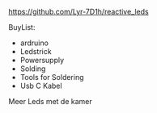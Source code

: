 
https://github.com/Lyr-7D1h/reactive_leds

BuyList:

- ardruino
- Ledstrick
- Powersupply
- Solding
- Tools for Soldering
- Usb C Kabel

Meer Leds met de kamer
